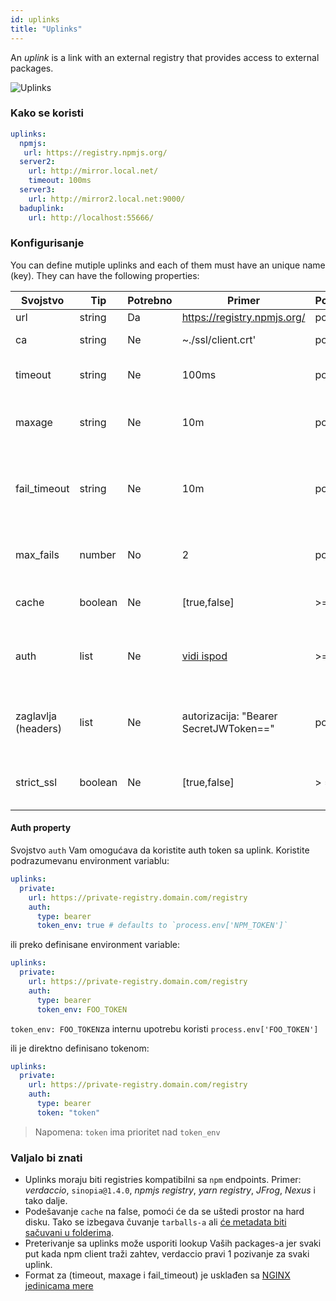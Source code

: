 ```yaml
---
id: uplinks
title: "Uplinks"
---
```


An *uplink* is a link with an external registry that provides access to external packages.

![Uplinks](https://user-images.githubusercontent.com/558752/52976233-fb0e3980-33c8-11e9-8eea-5415e6018144.png)

### Kako se koristi

```yaml
uplinks:
  npmjs:
   url: https://registry.npmjs.org/
  server2:
    url: http://mirror.local.net/
    timeout: 100ms
  server3:
    url: http://mirror2.local.net:9000/
  baduplink:
    url: http://localhost:55666/
```

### Konfigurisanje

You can define mutiple uplinks and each of them must have an unique name (key). They can have the following properties:

| Svojstvo            | Tip     | Potrebno | Primer                                 | Podrška | Opis                                                                                                                               | Podrazumevano     |
| ------------------- | ------- | -------- | -------------------------------------- | ------- | ---------------------------------------------------------------------------------------------------------------------------------- | ----------------- |
| url                 | string  | Da       | https://registry.npmjs.org/            | potpuna | Url registry-a                                                                                                                     | npmjs             |
| ca                  | string  | Ne       | ~./ssl/client.crt'                     | potpuna | Put do SSL sertifikata                                                                                                             | Nema ništa zadato |
| timeout             | string  | Ne       | 100ms                                  | potpuna | podesite novi timeout za request                                                                                                   | 30s               |
| maxage              | string  | Ne       | 10m                                    | potpuna | the time threshold to the cache is valid                                                                                           | 2m                |
| fail_timeout        | string  | Ne       | 10m                                    | potpuna | definiše maksimalno vreme nakon kojeg zahtev postaje neuspešan                                                                     | 5m                |
| max_fails           | number  | No       | 2                                      | potpuna | limitira maksimalni broj neuspelih zahteva                                                                                         | 2                 |
| cache               | boolean | Ne       | [true,false]                           | >= 2.1  | keširanje svih tarballs iz storage-a                                                                                               | true              |
| auth                | list    | Ne       | [vidi ispod](uplinks.md#auth-property) | >= 2.5  | dodeljuje zaglavlje 'Authorization' [više informacija](http://blog.npmjs.org/post/118393368555/deploying-with-npm-private-modules) | onemogućeno       |
| zaglavlja (headers) | list    | Ne       | autorizacija: "Bearer SecretJWToken==" | potpuna | lista korisničkih, prilagođenih zaglavlja za uplink                                                                                | onemogućeno       |
| strict_ssl          | boolean | Ne       | [true,false]                           | > = 3.0 | If true, zahteva da SSL certifikat bude validan.                                                                                   | true              |

#### Auth property

Svojstvo `auth` Vam omogućava da koristite auth token sa uplink. Koristite podrazumevanu environment variablu:

```yaml
uplinks:
  private:
    url: https://private-registry.domain.com/registry
    auth:
      type: bearer
      token_env: true # defaults to `process.env['NPM_TOKEN']`
```

ili preko definisane environment variable:

```yaml
uplinks:
  private:
    url: https://private-registry.domain.com/registry
    auth:
      type: bearer
      token_env: FOO_TOKEN
```

`token_env: FOO_TOKEN`za internu upotrebu koristi `process.env['FOO_TOKEN']`

ili je direktno definisano tokenom:

```yaml
uplinks:
  private:
    url: https://private-registry.domain.com/registry
    auth:
      type: bearer
      token: "token"
```

> Napomena: `token` ima prioritet nad `token_env`

### Valjalo bi znati

* Uplinks moraju biti registries kompatibilni sa `npm` endpoints. Primer: *verdaccio*, `sinopia@1.4.0`, *npmjs registry*, *yarn registry*, *JFrog*, *Nexus* i tako dalje.
* Podešavanje `cache` na false, pomoći će da se uštedi prostor na hard disku. Tako se izbegava čuvanje `tarballs-a` ali [će metadata biti sačuvani u folderima](https://github.com/verdaccio/verdaccio/issues/391).
* Preterivanje sa uplinks može usporiti lookup Vaših packages-a jer svaki put kada npm client traži zahtev, verdaccio pravi 1 pozivanje za svaki uplink.
* Format za (timeout, maxage i fail_timeout) je usklađen sa [NGINX jedinicama mere](http://nginx.org/en/docs/syntax.html)